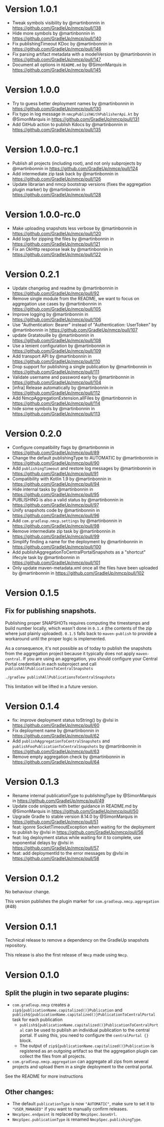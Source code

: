 
# Version 1.0.1

* Tweak symbols visibility by @martinbonnin in https://github.com/GradleUp/nmcp/pull/138
* Hide more symbols by @martinbonnin in https://github.com/GradleUp/nmcp/pull/140
* Fix publishingTimeout KDoc by @martinbonnin in https://github.com/GradleUp/nmcp/pull/146
* Fix parsing artifact metadata with a modelVersion by @martinbonnin in https://github.com/GradleUp/nmcp/pull/147
* Document all options in `README.md` by @SimonMarquis in https://github.com/GradleUp/nmcp/pull/145

# Version 1.0.0

* Try to guess better deployment names by @martinbonnin in https://github.com/GradleUp/nmcp/pull/130
* Fix typo in log message in `nmcpPublishWithPublisherApi.kt` by @SimonMarquis in https://github.com/GradleUp/nmcp/pull/131
* Add GitHub action to publish Kdocs by @martinbonnin in https://github.com/GradleUp/nmcp/pull/135

# Version 1.0.0-rc.1

* Publish all projects (including root), and not only subprojects by @martinbonnin in https://github.com/GradleUp/nmcp/pull/124
* Add intermediate zip task back by @martinbonnin in https://github.com/GradleUp/nmcp/pull/126
* Update librarian and nmcp bootstrap versions (fixes the aggregation plugin marker) by @martinbonnin in https://github.com/GradleUp/nmcp/pull/128

# Version 1.0.0-rc.0

* Make uploading snapshots less verbose by @martinbonnin in https://github.com/GradleUp/nmcp/pull/120
* Add logs for zipping the files by @martinbonnin in https://github.com/GradleUp/nmcp/pull/121
* Fix an OkHttp response leak by @martinbonnin in https://github.com/GradleUp/nmcp/pull/122

# Version 0.2.1

* Update changelog and readme by @martinbonnin in https://github.com/GradleUp/nmcp/pull/92
* Remove single module from the README, we want to focus on aggregation use cases by @martinbonnin in https://github.com/GradleUp/nmcp/pull/105
* Improve logging by @martinbonnin in https://github.com/GradleUp/nmcp/pull/106
* Use "Authentication: Bearer" instead of "Authentication: UserToken" by @martinbonnin in https://github.com/GradleUp/nmcp/pull/107
* update Gratatouille by @martinbonnin in https://github.com/GradleUp/nmcp/pull/108
* Use a lenient configuration by @martinbonnin in https://github.com/GradleUp/nmcp/pull/109
* Add transport API by @martinbonnin in https://github.com/GradleUp/nmcp/pull/110
* Drop support for publishing a single publication by @martinbonnin in https://github.com/GradleUp/nmcp/pull/111
* Validate username and password early by @martinbonnin in https://github.com/GradleUp/nmcp/pull/104
* [infra] Release automatically by @martinbonnin in https://github.com/GradleUp/nmcp/pull/112
* Add NmcpAggregationExtension.allFiles by @martinbonnin in https://github.com/GradleUp/nmcp/pull/114
* hide some symbols by @martinbonnin in https://github.com/GradleUp/nmcp/pull/113

# Version 0.2.0

* Configure compatibility flags by @martinbonnin in https://github.com/GradleUp/nmcp/pull/89
* Change the default publishingType to AUTOMATIC by @martinbonnin in https://github.com/GradleUp/nmcp/pull/90
* Add `publishingTimeout` and restore log messages by @martinbonnin in https://github.com/GradleUp/nmcp/pull/91
* Compatibility with Kotlin 1.9 by @martinbonnin in https://github.com/GradleUp/nmcp/pull/94
* Hide internal tasks by @martinbonnin in https://github.com/GradleUp/nmcp/pull/95
* PUBLISHING is also a valid status by @martinbonnin in https://github.com/GradleUp/nmcp/pull/97
* Unify snapshots code by @martinbonnin in https://github.com/GradleUp/nmcp/pull/96
* Add `com.gradleup.nmcp.settings` by @martinbonnin in https://github.com/GradleUp/nmcp/pull/98
* Remove intermediate zip task by @martinbonnin in https://github.com/GradleUp/nmcp/pull/99
* Simplify finding a name for the deployment by @martinbonnin in https://github.com/GradleUp/nmcp/pull/100
* Add publishAggregationToCentralPortalSnapshots as a "shortcut" lifecyle task by @martinbonnin in https://github.com/GradleUp/nmcp/pull/101
* Only update maven-metadata.xml once all the files have been uploaded by @martinbonnin in https://github.com/GradleUp/nmcp/pull/102

# Version 0.1.5

## Fix for publishing snapshots.

Publishing proper SNAPSHOTs requires computing the timestamps and build number locally, which wasn't done in `0.1.4` (the contents of the zip where just plainly uploaded). `0.1.5` falls back to `maven-publish` to provide a workaround until the proper logic is implemented.

As a consequence, it's not possible as of today to publish the snapshots from the aggregation project because it typically does not apply `maven-central`. If you are using an aggregation, you should configure your Central Portal credentials in each subproject and call `publishAllPublicationsToCentralSnapshots`

```
./gradlew publishAllPublicationsToCentralSnapshots
```

This limitation will be lifted in a future version.

# Version 0.1.4

* fix: improve deployment status toString() by @vlsi in https://github.com/GradleUp/nmcp/pull/60
* Fix deployment name by @martinbonnin in https://github.com/GradleUp/nmcp/pull/62
* Add `publishAggregationToCentralSnapshots` and `publishFooPublicationToCentralSnapshots` by @martinbonnin in https://github.com/GradleUp/nmcp/pull/63
* Remove empty aggregation check by @martinbonnin in https://github.com/GradleUp/nmcp/pull/64

# Version 0.1.3

* Rename internal publicationType to publishingType by @SimonMarquis in https://github.com/GradleUp/nmcp/pull/49
* Update code snippets with better guidance in README.md by @SimonMarquis in https://github.com/GradleUp/nmcp/pull/50
* Upgrade Gradle to stable version 8.14.0 by @SimonMarquis in https://github.com/GradleUp/nmcp/pull/51
* feat: igonre SocketTimeoutException when waiting for the deployment to publish by @vlsi in https://github.com/GradleUp/nmcp/pull/56
* feat: log deployment status while waiting for it to complete, use exponential delays by @vlsi in https://github.com/GradleUp/nmcp/pull/57
* feat: add deploymentId to the error messages by @vlsi in https://github.com/GradleUp/nmcp/pull/58

# Version 0.1.2

No behaviour change.

This version publishes the plugin marker for `com.gradleup.nmcp.aggregation` (#48)

# Version 0.1.1

Technical release to remove a dependency on the GradleUp snapshots repository. 

This release is also the first release of `Nmcp` made using `Nmcp`.

# Version 0.1.0

## Split the plugin in two separate plugins:

- `com.gradleup.nmcp` creates a `zip${publicationName.capitalized()}Publication` and `publish${publicationName.capitalized()}PublicationToCentralPortal` task for each publication
  - `publish${publicationName.capitalized()}PublicationToCentralPortal` can be used to publish an individual publication to the central portal. If using this, you need to configure the `centralPortal {}` block.
  - The output of `zip${publicationName.capitalized()}Publication` is registered as an outgoing artifact so that the aggregation plugin can collect the files from all projects.
- `com.gradleup.nmcp.aggregation` can aggregate all zips from several projects and upload them in a single deployment to the central portal.

See the README for more instructions

## Other changes:

- The default `publicationType` is now `"AUTOMATIC"`, make sure to set it to `"USER_MANAGED"` if you want to manually confirm releases.
- `NmcpSpec.endpoint` is replaced by `NmcpSpec.baseUrl`.
- `NmcpSpec.publicationType` is renamed `NmcpSpec.publishingType`.
